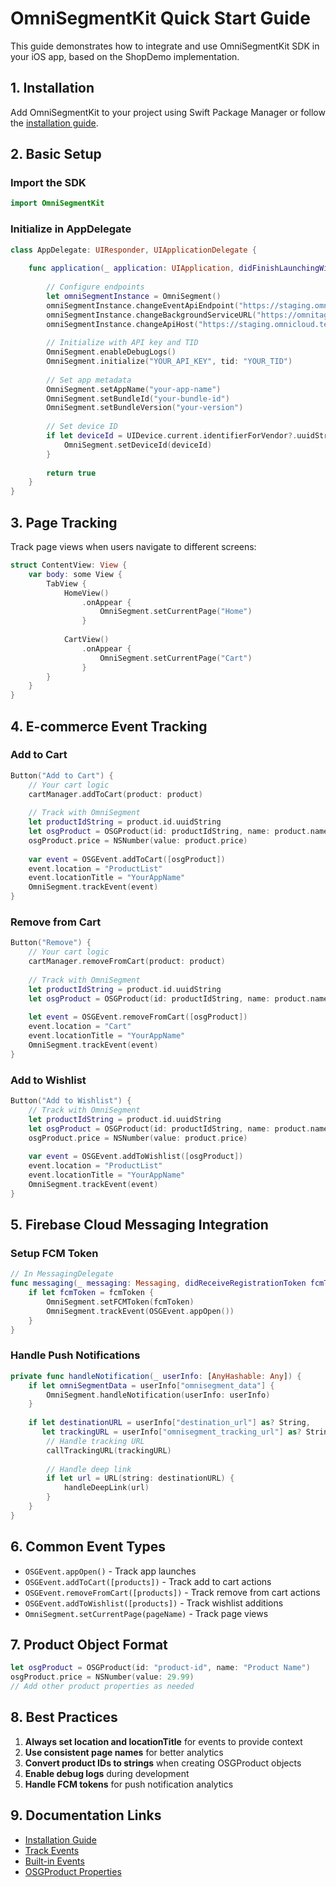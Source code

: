 # OmniSegmentKit Quick Start Guide

This guide demonstrates how to integrate and use OmniSegmentKit SDK in your iOS app, based on the ShopDemo implementation.

## 1. Installation

Add OmniSegmentKit to your project using Swift Package Manager or follow the [installation guide](https://github.com/beBit-tech/bebit-tech-ios-app-sdk/wiki/Installation).

## 2. Basic Setup

### Import the SDK

```swift
import OmniSegmentKit
```

### Initialize in AppDelegate

```swift
class AppDelegate: UIResponder, UIApplicationDelegate {
    
    func application(_ application: UIApplication, didFinishLaunchingWithOptions launchOptions: [UIApplication.LaunchOptionsKey: Any]?) -> Bool {
        
        // Configure endpoints
        let omniSegmentInstance = OmniSegment()
        omniSegmentInstance.changeEventApiEndpoint("https://staging.omnicloud.tech/api/v1/beacon/track-event/")
        omniSegmentInstance.changeBackgroundServiceURL("https://omnitag-staging.omniscientai.com/appPopup.js?env=TW_STAGING")
        omniSegmentInstance.changeApiHost("https://staging.omnicloud.tech")
        
        // Initialize with API key and TID
        OmniSegment.enableDebugLogs()
        OmniSegment.initialize("YOUR_API_KEY", tid: "YOUR_TID")
        
        // Set app metadata
        OmniSegment.setAppName("your-app-name")
        OmniSegment.setBundleId("your-bundle-id")
        OmniSegment.setBundleVersion("your-version")
        
        // Set device ID
        if let deviceId = UIDevice.current.identifierForVendor?.uuidString {
            OmniSegment.setDeviceId(deviceId)
        }
        
        return true
    }
}
```

## 3. Page Tracking

Track page views when users navigate to different screens:

```swift
struct ContentView: View {
    var body: some View {
        TabView {
            HomeView()
                .onAppear {
                    OmniSegment.setCurrentPage("Home")
                }
            
            CartView()
                .onAppear {
                    OmniSegment.setCurrentPage("Cart")
                }
        }
    }
}
```

## 4. E-commerce Event Tracking

### Add to Cart

```swift
Button("Add to Cart") {
    // Your cart logic
    cartManager.addToCart(product: product)
    
    // Track with OmniSegment
    let productIdString = product.id.uuidString
    let osgProduct = OSGProduct(id: productIdString, name: product.name)
    osgProduct.price = NSNumber(value: product.price)
    
    var event = OSGEvent.addToCart([osgProduct])
    event.location = "ProductList"
    event.locationTitle = "YourAppName"
    OmniSegment.trackEvent(event)
}
```

### Remove from Cart

```swift
Button("Remove") {
    // Your cart logic
    cartManager.removeFromCart(product: product)
    
    // Track with OmniSegment
    let productIdString = product.id.uuidString
    let osgProduct = OSGProduct(id: productIdString, name: product.name)
    
    let event = OSGEvent.removeFromCart([osgProduct])
    event.location = "Cart"
    event.locationTitle = "YourAppName"
    OmniSegment.trackEvent(event)
}
```

### Add to Wishlist

```swift
Button("Add to Wishlist") {
    // Track with OmniSegment
    let productIdString = product.id.uuidString
    let osgProduct = OSGProduct(id: productIdString, name: product.name)
    osgProduct.price = NSNumber(value: product.price)
    
    var event = OSGEvent.addToWishlist([osgProduct])
    event.location = "ProductList"
    event.locationTitle = "YourAppName"
    OmniSegment.trackEvent(event)
}
```

## 5. Firebase Cloud Messaging Integration

### Setup FCM Token

```swift
// In MessagingDelegate
func messaging(_ messaging: Messaging, didReceiveRegistrationToken fcmToken: String?) {
    if let fcmToken = fcmToken {
        OmniSegment.setFCMToken(fcmToken)
        OmniSegment.trackEvent(OSGEvent.appOpen())
    }
}
```

### Handle Push Notifications

```swift
private func handleNotification(_ userInfo: [AnyHashable: Any]) {
    if let omniSegmentData = userInfo["omnisegment_data"] {
        OmniSegment.handleNotification(userInfo: userInfo)
    }
    
    if let destinationURL = userInfo["destination_url"] as? String,
       let trackingURL = userInfo["omnisegment_tracking_url"] as? String {
        // Handle tracking URL
        callTrackingURL(trackingURL)
        
        // Handle deep link
        if let url = URL(string: destinationURL) {
            handleDeepLink(url)
        }
    }
}
```

## 6. Common Event Types

- `OSGEvent.appOpen()` - Track app launches
- `OSGEvent.addToCart([products])` - Track add to cart actions
- `OSGEvent.removeFromCart([products])` - Track remove from cart actions
- `OSGEvent.addToWishlist([products])` - Track wishlist additions
- `OmniSegment.setCurrentPage(pageName)` - Track page views

## 7. Product Object Format

```swift
let osgProduct = OSGProduct(id: "product-id", name: "Product Name")
osgProduct.price = NSNumber(value: 29.99)
// Add other product properties as needed
```

## 8. Best Practices

1. **Always set location and locationTitle** for events to provide context
2. **Use consistent page names** for better analytics
3. **Convert product IDs to strings** when creating OSGProduct objects
4. **Enable debug logs** during development
5. **Handle FCM tokens** for push notification analytics

## 9. Documentation Links

- [Installation Guide](https://github.com/beBit-tech/bebit-tech-ios-app-sdk/wiki/Installation)
- [Track Events](https://github.com/beBit-tech/bebit-tech-ios-app-sdk/wiki/Track-events)
- [Built-in Events](https://github.com/beBit-tech/bebit-tech-ios-app-sdk/wiki/Track-events#build-in-events)
- [OSGProduct Properties](https://github.com/beBit-tech/bebit-tech-ios-app-sdk/wiki/Track-events#osgproduct-properties)

